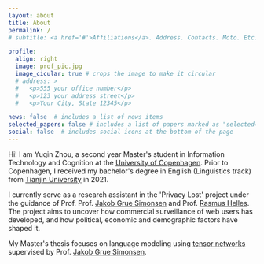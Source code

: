```yaml
---
layout: about
title: About
permalink: /
# subtitle: <a href='#'>Affiliations</a>. Address. Contacts. Moto. Etc.

profile:
  align: right
  image: prof_pic.jpg
  image_cicular: true # crops the image to make it circular
  # address: > 
  #   <p>555 your office number</p>
  #   <p>123 your address street</p>
  #   <p>Your City, State 12345</p>

news: false  # includes a list of news items
selected_papers: false # includes a list of papers marked as "selected={true}"
social: false  # includes social icons at the bottom of the page
---
```


Hi! I am Yuqin Zhou, a second year Master's student in Information Technology and Cognition at the  <a href="https://www.ku.dk/english/">University of Copenhagen</a>. Prior to Copenhagen, I received my bachelor's degree in English (Linguistics track) from <a href="http://www.tju.edu.cn/english/index.htm">Tianjin University</a> in 2021.


I currently serve as a research assistant in the 'Privacy Lost' project under the guidance of Prof. Prof. <a href="http://hjemmesider.diku.dk/~simonsen/">Jakob Grue Simonsen</a> and Prof. <a href="https://comm.ku.dk/staff/?pure=en/persons/149580">Rasmus Helles</a>. The project aims to uncover how commercial surveillance of web users has developed, and how political, economic and demographic factors have shaped it.

My Master's thesis focuses on language modeling using <a href="https://en.wikipedia.org/wiki/Tensor_network">tensor networks</a> supervised by Prof. <a href="http://hjemmesider.diku.dk/~simonsen/">Jakob Grue Simonsen</a>.